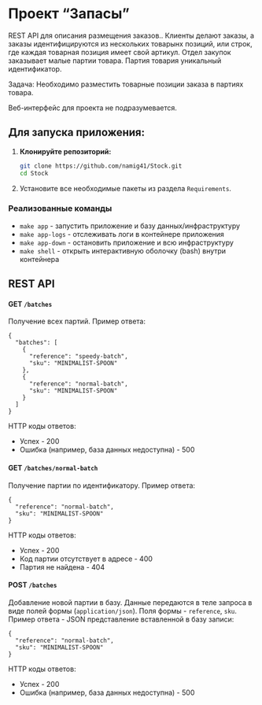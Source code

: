 # Проект “Запасы”

REST API для описания размещения заказов.. Клиенты делают заказы, а заказы идентифицируются из нескольких товарынх позиций, или строк, где каждая товарная позиция имеет свой артикул. Отдел закупок заказывает малые партии товара. Партия товария уникальный идентификатор.

Задача: Необходимо разместить товарные позиции заказа в партиях товара.

Веб-интерфейс для проекта не подразумевается.

## Для запуска приложения:

1. **Клонируйте репозиторий:**

   ```bash
   git clone https://github.com/namig41/Stock.git
   cd Stock
   ```

2. Установите все необходимые пакеты из раздела `Requirements`.

### Реализованные команды

* `make app` - запустить приложение и базу данных/инфраструктуру
* `make app-logs` - отслеживать логи в контейнере приложения
* `make app-down` - остановить приложение и всю инфраструктуру
* `make shell` - открыть интерактивную оболочку (bash) внутри контейнера

## REST API

#### GET `/batches`

Получение всех партий. Пример ответа:
```
{
  "batches": [
    {
      "reference": "speedy-batch",
      "sku": "MINIMALIST-SPOON"
    },
    {
      "reference": "normal-batch",
      "sku": "MINIMALIST-SPOON"
    }
  ]
}
```

HTTP коды ответов:
- Успех - 200
- Ошибка (например, база данных недоступна) - 500

#### GET `/batches/normal-batch`

Получение партии по идентификатору. Пример ответа:
```
{
  "reference": "normal-batch",
  "sku": "MINIMALIST-SPOON"
}
```

HTTP коды ответов:
- Успех - 200
- Код партии отсутствует в адресе - 400
- Партия не найдена - 404

#### POST `/batches`

Добавление новой партии в базу. Данные передаются в теле запроса в виде полей формы (`application/json`). Поля формы - `reference`, `sku`. Пример ответа - JSON представление вставленной в базу записи:
```
{
  "reference": "normal-batch",
  "sku": "MINIMALIST-SPOON"
}
```

HTTP коды ответов:
- Успех - 200
- Ошибка (например, база данных недоступна) - 500
